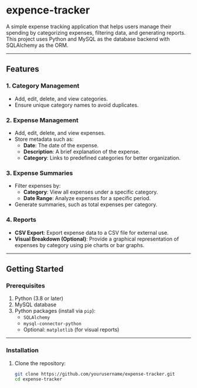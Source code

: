 # expence-tracker

A simple expense tracking application that helps users manage their spending by categorizing expenses, filtering data, and generating reports. This project uses Python and MySQL as the database backend with SQLAlchemy as the ORM.

---

## **Features**

### **1. Category Management**
- Add, edit, delete, and view categories.
- Ensure unique category names to avoid duplicates.

### **2. Expense Management**
- Add, edit, delete, and view expenses.
- Store metadata such as:
  - **Date**: The date of the expense.
  - **Description**: A brief explanation of the expense.
  - **Category**: Links to predefined categories for better organization.

### **3. Expense Summaries**
- Filter expenses by:
  - **Category**: View all expenses under a specific category.
  - **Date Range**: Analyze expenses for a specific period.
- Generate summaries, such as total expenses per category.

### **4. Reports**
- **CSV Export**: Export expense data to a CSV file for external use.
- **Visual Breakdown (Optional)**: Provide a graphical representation of expenses by category using pie charts or bar graphs.

---

## **Getting Started**

### **Prerequisites**
1. Python (3.8 or later)
2. MySQL database
3. Python packages (install via `pip`):
   - `SQLAlchemy`
   - `mysql-connector-python`
   - Optional: `matplotlib` (for visual reports)

---

### **Installation**

1. Clone the repository:
   ```bash
   git clone https://github.com/yourusername/expense-tracker.git
   cd expense-tracker
